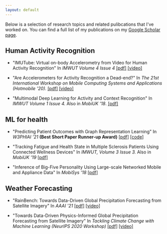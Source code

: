 ```yaml
---
layout: default
---
```


<!-- # [](#nn) Research -->

Below is a selection of research topics and related pulibcations that I've worked on. You can find a full list of my publications on my [Google Scholar page](https://scholar.google.com/citations?user=nfv_AZoAAAAJ&hl=en).

## [](#nn) Human Activity Recognition

* "IMUTube: Virtual on-body Accelerometry from Video for Human Activity Recognition" In *IMWUT Volume 4 Issue 4* [[pdf]](https://arxiv.org/pdf/2006.05675.pdf) [[video]](https://www.youtube.com/watch?v=ZN41C_fOdmk)

* "Are Accelerometers for Activity Recognition a Dead-end?" In *The 21st International Workshop on Mobile Computing Systems and Applications (Hotmobile '20).* [[pdf]](https://arxiv.org/pdf/2001.08111.pdf) [[video]](https://www.youtube.com/watch?v=tum0QM_AY0M)

* "Multimodal Deep Learning for Activity and Context Recognition" In *IMWUT Volume 1 Issue 4.* Also in *MobiUK '18*. [[pdf]](https://egctong.github.io/assets/multimodal.pdf)

## [](#nn) ML for health

*  "Predicting Patient Outcomes with Graph Representation Learning" In *W3PHIAI ’21* __(Best Short Paper Runner-up Award)__ [[pdf]](https://arxiv.org/pdf/2101.03940.pdf) [[code]](https://github.com/EmmaRocheteau/eICU-GNN-LSTM)

*  "Tracking Fatigue and Health State in Multiple Sclerosis Patients Using Connected Wellness Devices" In *IMWUT, Volume 3 Issue 3.* Also in *MobiUK '19* [[pdf]](https://egctong.github.io/assets/ms.pdf)

* "Inference of Big-Five Personality Using Large-scale Networked Mobile and Appliance Data" In *MobiSys '18* [[pdf]](https://egctong.github.io/assets/personality.pdf)


## [](#nn) Weather Forecasting

* "RainBench: Towards Data-Driven Global Precipitation Forecasting from Satellite Imagery" In *AAAI '21* [[pdf]](https://ojs.aaai.org/index.php/AAAI/article/view/17749) [[video]](https://slideslive.com/38942190/rainbench-enabling-datadriven-precipitation-forecasting-on-a-global-scale)

* "Towards Data-Driven Physics-Informed Global Precipitation Forecasting from Satellite Imagery" In *Tackling Climate Change with Machine Learning (NeurIPS 2020 Workshop)* [[pdf]](https://ai4earthscience.github.io/neurips-2020-workshop/papers/ai4earth_neurips_2020_20.pdf) [[video]](https://slideslive.com/38942105/towards-datadriven-physicsinformed-global-precipitation-forecasting-from-satellite-imagery)


<!-- 
# [](#nn) Teaching

* __Foundamentals of Sensing (2020)__ *Preparing course materials and supervising practicals*

* __Artificial Intelligence (2021)__ *Marking coursework*

* __Research Project Supervision__
Co-supervised with Prof. Nic Lane

    * MPhil in Advanced Computer Science (ACS) 
        * Jinchen Ge (2020) __Zero-shot Learning for IMU-Based Activity Recognition via Video Embeddings.__ *Project mark 87/100*

 -->

<!-- # [](#nn)Current Projects

Here are some projects that I'm currently working on:
* Wearable Cameras for Activity Recognition (collaboration with Dr. Aiden Doherty at the Oxford Big Data Institute)
* Domain Adaptation on inertial sensor data
* Graph Neural Networks on EHR data
* Understanding How Network Topology Impact Graph Neural Networks
* .... 

***
 -->